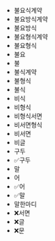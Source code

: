 - 불요식계약
- 불요방식계약
- 불요방식
- 불요형식계약
- 불요형식
- 불요
- 불
- 불식계약
- 불형식
- 불식
- 비식
- 비형식
- 비형식서면
- 비서면형식
- 비서면
- 비글
- 구두
- ✅구두
- 말
- 어
- ✅어
- ✅말
- 말한마디
- ❌서면
- ❌글
- ❌문